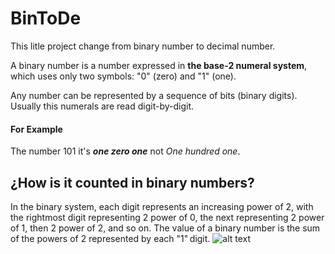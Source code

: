 # BinToDe
This litle project change from binary number to decimal number.

A binary number is a number expressed in **the base-2 numeral system**, which uses only two symbols: "0" (zero) and "1" (one).

Any number can be represented by a sequence of bits (binary digits). Usually this numerals are read digit-by-digit. 
#### For Example
The number 101 it's **_one zero one_** not *One hundred one*.

## ¿How is it counted in binary numbers?
In the binary system, each digit represents an increasing power of 2, with the rightmost digit representing 2 power of 0, the next representing 2 power of 1, then 2 power of 2, and so on. The value of a binary number is the sum of the powers of 2 represented by each "1" digit.
![alt text](https://upload.wikimedia.org/wikipedia/commons/7/75/Binary_counter.gif)
